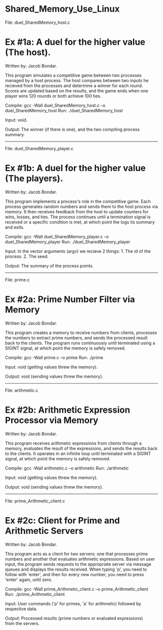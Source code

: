 # Shared_Memory_Use_Linux

File: duel_SharedMemory_host.c 

Ex #1a: A duel for the higher value (The host).
==========================================================
Written by: Jacob Bondar.

This program simulates a competitive game between two processes 
 managed by a host process. The host compares between two inputs he 
 recieved from the processes and determine a winner for each round. 
 Scores are updated based on the results, and the game ends when one 
 player wins 120 rounds or both achieve 100 ties.

Compile: gcc -Wall duel_SharedMemory_host.c –o duel_SharedMemory_host
Run: ./duel_SharedMemory_host

Input: void.
 
Output: The winner (if there is one), and the two compiting 
        process summary.

-----------------------------------------------------------

File: duel_SharedMemory_player.c 

Ex #1b: A duel for the higher value (The players).
==========================================================
Written by: Jacob Bondar.

This program implements a process's role in the competitive game. 
 Each process generates random numbers and sends them to the host
 process via memory. It then receives feedback from the host to update
 counters for wins, losses, and ties. The process continues until a
 termination signal is received or a specific condition is met, at 
 which point the logs its summary and exits.

Compile: gcc -Wall duel_SharedMemory_player.c –o duel_SharedMemory_player
Run: ./duel_SharedMemory_player <id> <seed>

Input: In the vector arguments (argv) we recieve 2 things:
		1. The id of the process.
		2. The seed.
 
Output: The summary of the process points.

-----------------------------------------------------------

File: prime.c 

Ex #2a: Prime Number Filter via Memory
==========================================================
Written by: Jacob Bondar.

This program creates a memory to receive numbers from 
 clients, processes the numbers to extract prime numbers, and 
 sends the processed result back to the clients. The program runs 
 continuously until terminated using a SIGINT signal, at which point 
 the memory is safely removed.

Compile: gcc -Wall prime.c –o prime
Run: ./prime

Input: void (getting values threw the memory).
 
Output: void (sending values threw the memory).

-----------------------------------------------------------

File: arithmetic.c 

Ex #2b: Arithmetic Expression Processor via Memory
==========================================================
Written by: Jacob Bondar.

This program receives arithmetic expressions from clients through 
 a memory, evaluates the result of the expressions, and sends 
 the results back to the clients. It operates in an infinite loop 
 until terminated with a SIGINT signal, at which point the memory 
 is safely removed.

Compile: gcc -Wall arithmetic.c –o arithmetic
Run: ./arithmetic

Input: void (getting values threw the memory).
 
Output: void (sending values threw the memory).

-----------------------------------------------------------

File: prime_Arithmetic_client.c 

Ex #2c: Client for Prime and Arithmetic Servers
==========================================================
Written by: Jacob Bondar.

This program acts as a client for two servers: one that processes 
 prime numbers and another that evaluates arithmetic expressions. 
 Based on user input, the program sends requests to the appropriate 
 server via message queues and displays the results received.
 When typing 'p', you need to follow with 'enter', and then for every
 new number, you need to press 'enter' again, until zero.

Compile: gcc -Wall prime_Arithmetic_client.c –o prime_Arithmetic_client
Run: ./prime_Arithmetic_client

Input: User commands ('p' for primes, 'a' for arithmetic) followed 
       by respective data.
 
Output: Processed results (prime numbers or evaluated expressions) 
       from the servers.
